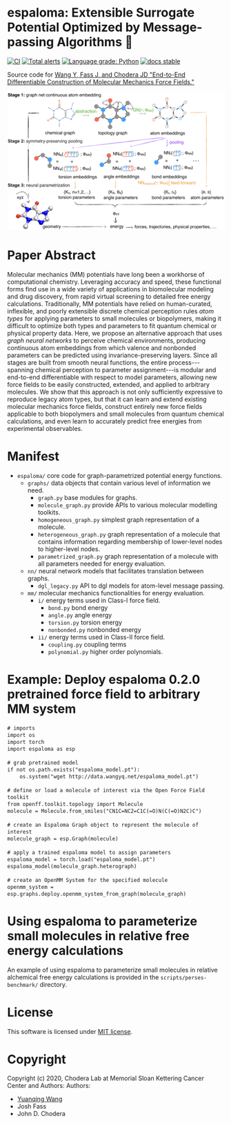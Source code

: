 espaloma: **E**xtensible **S**urrogate **P**otenti**al** **O**ptimized by **M**essage-passing **A**lgorithms 🍹
==============================
[//]: # (Badges)
[![CI](https://github.com/choderalab/espaloma/actions/workflows/CI.yaml/badge.svg?branch=master)](https://github.com/choderalab/espaloma/actions/workflows/CI.yaml)
[![Total alerts](https://img.shields.io/lgtm/alerts/g/choderalab/espaloma.svg?logo=lgtm&logoWidth=18)](https://lgtm.com/projects/g/choderalab/espaloma/alerts/)
[![Language grade: Python](https://img.shields.io/lgtm/grade/python/g/choderalab/espaloma.svg?logo=lgtm&logoWidth=18)](https://lgtm.com/projects/g/choderalab/espaloma/context:python)
[![docs stable](https://img.shields.io/badge/docs-stable-5077AB.svg?logo=read%20the%20docs)](www.espaloma.wangyq.net/)


Source code for [Wang Y, Fass J, and Chodera JD "End-to-End Differentiable Construction of Molecular Mechanics Force Fields."](https://arxiv.org/abs/2010.01196)

![abstract](docs/_static/espaloma_abstract_v2-2.png)



# Paper Abstract
Molecular mechanics (MM) potentials have long been a workhorse of computational chemistry.
Leveraging accuracy and speed, these functional forms find use in a wide variety of applications in biomolecular modeling and drug discovery, from rapid virtual screening to detailed free energy calculations.
Traditionally, MM potentials have relied on human-curated, inflexible, and poorly extensible discrete chemical perception rules _atom types_ for applying parameters to small molecules or biopolymers, making it difficult to optimize both types and parameters to fit quantum chemical or physical property data.
Here, we propose an alternative approach that uses _graph neural networks_ to perceive chemical environments, producing continuous atom embeddings from which valence and nonbonded parameters can be predicted using invariance-preserving layers.
Since all stages are built from smooth neural functions, the entire process---spanning chemical perception to parameter assignment---is modular and end-to-end differentiable with respect to model parameters, allowing new force fields to be easily constructed, extended, and applied to arbitrary molecules.
We show that this approach is not only sufficiently expressive to reproduce legacy atom types, but that it can learn and extend existing molecular mechanics force fields, construct entirely new force fields applicable to both biopolymers and small molecules from quantum chemical calculations, and even learn to accurately predict free energies from experimental observables.

# Manifest

* `espaloma/` core code for graph-parametrized potential energy functions.
    * `graphs/` data objects that contain various level of information we need.
        * `graph.py` base modules for graphs.
        * `molecule_graph.py` provide APIs to various molecular modelling toolkits.
        * `homogeneous_graph.py` simplest graph representation of a molecule.
        * `heterogeneous_graph.py` graph representation of a molecule that contains information regarding membership of lower-level nodes to higher-level nodes.
        * `parametrized_graph.py` graph representation of a molecule with all parameters needed for energy evaluation.
    * `nn/` neural network models that facilitates translation between graphs.
        * `dgl_legacy.py` API to dgl models for atom-level message passing.
    * `mm/` molecular mechanics functionalities for energy evaluation.
        * `i/` energy terms used in Class-I force field.
            * `bond.py` bond energy
            * `angle.py` angle energy
            * `torsion.py` torsion energy
            * `nonbonded.py` nonbonded energy
        * `ii/` energy terms used in Class-II force field.
            * `coupling.py` coupling terms
            * `polynomial.py` higher order polynomials.


# Example: Deploy espaloma 0.2.0 pretrained force field to arbitrary MM system

```  
# imports
import os
import torch
import espaloma as esp

# grab pretrained model
if not os.path.exists("espaloma_model.pt"):
    os.system("wget http://data.wangyq.net/espaloma_model.pt")

# define or load a molecule of interest via the Open Force Field toolkit
from openff.toolkit.topology import Molecule
molecule = Molecule.from_smiles("CN1C=NC2=C1C(=O)N(C(=O)N2C)C")

# create an Espaloma Graph object to represent the molecule of interest
molecule_graph = esp.Graph(molecule)

# apply a trained espaloma model to assign parameters
espaloma_model = torch.load("espaloma_model.pt")
espaloma_model(molecule_graph.heterograph)

# create an OpenMM System for the specified molecule
openmm_system = esp.graphs.deploy.openmm_system_from_graph(molecule_graph)
```

# Using espaloma to parameterize small molecules in relative free energy calculations

An example of using espaloma to parameterize small molecules in relative alchemical free energy calculations is provided in the `scripts/perses-benchmark/` directory.

# License

This software is licensed under [MIT license](https://opensource.org/licenses/MIT).

# Copyright

Copyright (c) 2020, Chodera Lab at Memorial Sloan Kettering Cancer Center and Authors:
Authors:
- [Yuanqing Wang](http://www.wangyq.net)
- Josh Fass
- John D. Chodera
